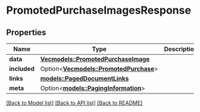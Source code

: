 # PromotedPurchaseImagesResponse

## Properties

Name | Type | Description | Notes
------------ | ------------- | ------------- | -------------
**data** | [**Vec<models::PromotedPurchaseImage>**](PromotedPurchaseImage.md) |  | 
**included** | Option<[**Vec<models::PromotedPurchase>**](PromotedPurchase.md)> |  | [optional]
**links** | [**models::PagedDocumentLinks**](PagedDocumentLinks.md) |  | 
**meta** | Option<[**models::PagingInformation**](PagingInformation.md)> |  | [optional]

[[Back to Model list]](../README.md#documentation-for-models) [[Back to API list]](../README.md#documentation-for-api-endpoints) [[Back to README]](../README.md)


